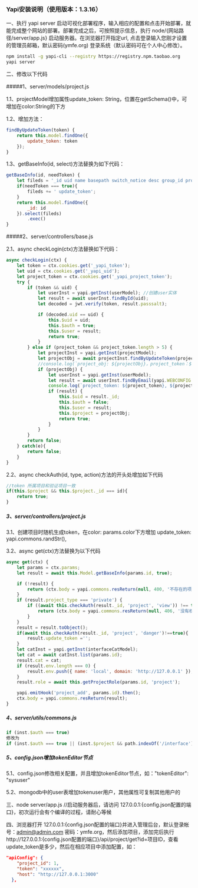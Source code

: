 ### Yapi安装说明（使用版本：1.3.16）

一、执行 yapi server 启动可视化部署程序，输入相应的配置和点击开始部署，就能完成整个网站的部署。部署完成之后，可按照提示信息，执行 node/{网站路径/server/app.js} 启动服务器。在浏览器打开指定url, 点击登录输入您刚才设置的管理员邮箱，默认密码(ymfe.org) 登录系统（默认密码可在个人中心修改）。

```bash
npm install -g yapi-cli --registry https://registry.npm.taobao.org
yapi server
```



二、修改以下代码

#####1、server/models/project.js

1.1、projectModel增加属性update_token: String，位置在getSchema()中，可增加在color:String的下方

1.2、增加方法：

```javascript
findByUpdateToken(token) {
    return this.model.findOne({
        update_token: token
    });
}
```

1.3、getBaseInfo(id, select)方法替换为如下代码：

```javascript
getBaseInfo(id, needToken) {
    let fileds = '_id uid name basepath switch_notice desc group_id project_type env icon color add_time up_time pre_script after_script';
    if(needToken === true){
        fileds += ' update_token';
    }
    return this.model.findOne({
        _id: id
    }).select(fileds)
        .exec()
}
```



#####2、server/controllers/base.js

2.1、async checkLogin(ctx)方法替换如下代码：

```javascript
async checkLogin(ctx) {
    let token = ctx.cookies.get('_yapi_token');
    let uid = ctx.cookies.get('_yapi_uid');
    let project_token = ctx.cookies.get('_yapi_project_token');
    try {
        if (token && uid) {
            let userInst = yapi.getInst(userModel); //创建user实体
            let result = await userInst.findById(uid);
            let decoded = jwt.verify(token, result.passsalt);

            if (decoded.uid == uid) {
                this.$uid = uid;
                this.$auth = true;
                this.$user = result;
                return true;
            }
        } else if (project_token && project_token.length > 5) {
            let projectInst = yapi.getInst(projectModel);
            let projectObj = await projectInst.findByUpdateToken(project_token);
            //console.log(`project_obj: ${projectObj}，project_token：${project_token}`);
            if (projectObj) {
                let userInst = yapi.getInst(userModel);
                let result = await userInst.findByEmail(yapi.WEBCONFIG.tokenEditor);
                console.log(`project_token: ${project_token}, ${projectObj._id}, ${projectObj.name}`);
                if (result) {
                    this.$uid = result._id;
                    this.$auth = false;
                    this.$user = result;
                    this.$project = projectObj;
                    return true;
                }
            }
        }
        return false;
    } catch(e){
        return false;
    }
}
```



2.2、async checkAuth(id, type, action)方法的开头处增加如下代码

```javascript
//token 所属项目和验证项目一致
if(this.$project && this.$project._id === id){
    return true;
}
```



##### 3、server/controllers/project.js

3.1、创建项目时随机生成token，在color: params.color下方增加 update_token: yapi.commons.randStr(),

3.2、async get(ctx)方法替换为以下代码

```javascript
async get(ctx) {
    let params = ctx.params;
    let result = await this.Model.getBaseInfo(params.id, true);

    if (!result) {
        return (ctx.body = yapi.commons.resReturn(null, 400, '不存在的项目'));
    }
    if (result.project_type === 'private') {
        if ((await this.checkAuth(result._id, 'project', 'view')) !== true) {
            return (ctx.body = yapi.commons.resReturn(null, 406, '没有权限'));
        }
    }
    result = result.toObject();
    if(await this.checkAuth(result._id, 'project', 'danger')!==true){
        result.update_token ='';
    }
    let catInst = yapi.getInst(interfaceCatModel);
    let cat = await catInst.list(params.id);
    result.cat = cat;
    if (result.env.length === 0) {
        result.env.push({ name: 'local', domain: 'http://127.0.0.1' });
    }
    result.role = await this.getProjectRole(params.id, 'project');

    yapi.emitHook('project_add', params.id).then();
    ctx.body = yapi.commons.resReturn(result);
}
```



##### 4、server/utils/commons.js

```javascript
if (inst.$auth === true) 
修改为
if (inst.$auth === true || (inst.$project && path.indexOf('/interface') === 0))
```



##### 5、config.json增加tokenEditor节点

5.1、config.json修改相关配置，并且增加tokenEditor节点，如："tokenEditor":  "sysuser"

5.2、mongodb中的user表增加tokenuser用户，其他属性可复制其他用户的



三、node server/app.js //启动服务器后，请访问 127.0.0.1:{config.json配置的端口}，初次运行会有个编译的过程，请耐心等候



四、浏览器打开 127.0.0.1:{config.json配置的端口}并进入管理后台，默认登录帐号：admin@admin.com 密码：ymfe.org，然后添加项目，添加完后执行http://127.0.0.1:{config.json配置的端口}/api/project/get?id=项目ID，查看update_token是多少，然后在相应项目中添加配置，如：

```json
"apiConfig": {
    "project_id": 1,
    "token": "xxxxxx",
    "host": "http://127.0.0.1:3000"
  },
```

